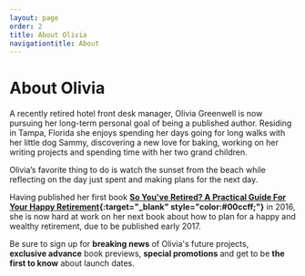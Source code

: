 ```yaml
---
layout: page
order: 2
title: About Olivia
navigationtitle: About
---
```

# About Olivia

A recently retired hotel front desk manager, Olivia Greenwell is now pursuing her long-term personal goal of being a published author. Residing in Tampa, Florida she enjoys spending her days going for long walks with her little dog Sammy, discovering a new love for baking, working on her writing projects and spending time with her two grand children.

Olivia’s favorite thing to do is watch the sunset from the beach while reflecting on the day just spent and making plans for the next day.

Having published her first book **[So You've Retired? A Practical Guide For Your Happy Retirement](https://www.amazon.com/So-Youve-Retired-Practical-Retirement/dp/153540809X){:target="_blank" style="color:#00ccff;"}** in 2016, she is now hard at work on her next book about how to plan for a happy and wealthy retirement, due to be published early 2017.

Be sure to sign up for **breaking news** of Olivia's future projects, **exclusive advance** book previews, **special promotions** and get to be **the first to know** about launch dates.
<br>
<br>

<script async id="_ck_128701" src="https://forms.convertkit.com/128701?v=6"></script>